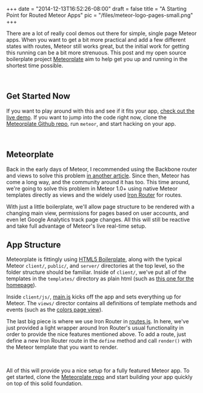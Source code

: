 
+++
date = "2014-12-13T16:52:26-08:00"
draft = false
title = "A Starting Point for Routed Meteor Apps"
pic = "/files/meteor-logo-pages-small.png"
+++

<p>There are a lot of really cool demos out there for simple, single page Meteor apps.  When you want to get a bit more practical and add a few different states with routes, Meteor still works great, but the initial work for getting this running can be a bit more strenuous.  This post and my open source boilerplate project <a href="https://github.com/justinmc/meteorplate">Meteorplate</a> aim to help get you up and running in the shortest time possible.</p>

<p><br /></p>

<h2>Get Started Now</h2>

<p>If you want to play around with this and see if it fits your app, <a href="http://meteorplate.meteor.com">check out the live demo</a>.  If you want to jump into the code right now, clone the <a href="https://github.com/justinmc/meteorplate">Meteorplate Github repo</a>, run <code>meteor</code>, and start hacking on your app.</p>

<p><br /></p>

<h2>Meteorplate</h2>

<p>Back in the early days of Meteor, I recommended using the Backbone router and views to solve this problem <a href="http://www.justinmccandless.com/blog/A+Starting+Point+for+Meteor+and+Backbone+Apps">in another article</a>.  Since then, Meteor has come a long way, and the community around it has too.  This time around, we're going to solve this problem in Meteor 1.0+ using native Meteor templates directly as views and the widely used <a href="https://github.com/EventedMind/iron-router">Iron Router</a> for routes.</p>

<p>With just a little boilerplate, we'll allow page structure to be rendered with a changing main view, permissions for pages based on user accounts, and even let Google Analytics track page changes.  All this will still be reactive and take full advantage of Meteor's live real-time setup.</p>

<h2>App Structure</h2>

<p>Meteorplate is fittingly using <a href="http://html5boilerplate.com/">HTML5 Boilerplate</a>, along with the typical Meteor <code>client/</code>, <code>public/</code>, and <code>server/</code> directories at the top level, so the folder structure should be familiar.  Inside of <code>client/</code>, we've put all of the templates in the <code>templates/</code> directory as plain html (such as <a href="https://github.com/justinmc/meteorplate/blob/master/client/templates/home.html">this one for the homepage</a>).</p>

<p>Inside <code>client/js/</code>, <a href="https://github.com/justinmc/meteorplate/blob/master/client/js/main.js">main.js</a> kicks off the app and sets everything up for Meteor.  The <code>views/</code> director contains all definitions of template methods and events (such as the <a href="https://github.com/justinmc/meteorplate/blob/master/client/js/views/colors.js">colors page view</a>).</p>

<p>The last big piece is where we use Iron Router in <a href="https://github.com/justinmc/meteorplate/blob/master/client/js/routes.js">routes.js</a>.  In here, we've just provided a light wrapper around Iron Router's usual functionality in order to provide the nice features mentioned above.  To add a route, just define a new Iron Router route in the <code>define</code> method and call <code>render()</code> with the Meteor template that you want to render.</p>

<p><br /></p>

<p>All of this will provide you a nice setup for a fully featured Meteor app.  To get started, clone the <a href="https://github.com/justinmc/meteorplate">Meteorplate repo</a> and start building your app quickly on top of this solid foundation.</p>